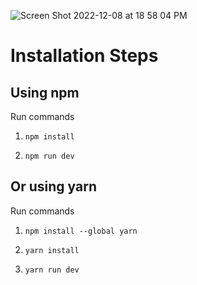 ![Screen Shot 2022-12-08 at 18 58 04 PM](https://user-images.githubusercontent.com/72363705/206614762-8bceb9bb-6b88-4b32-b882-9106ae399963.png)

# Installation Steps

## Using npm

Run commands

1. `npm install`

2. `npm run dev`

## Or using yarn

Run commands

1. `npm install --global yarn`

2. `yarn install`

3. `yarn run dev`


